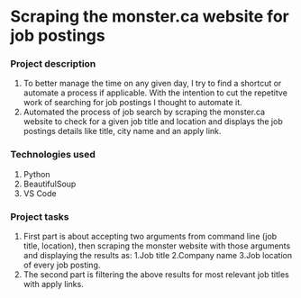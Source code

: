# Scraping the monster.ca website for job postings
### Project description
 1. To better manage the time on any given day, I try to find a shortcut or automate a process if applicable. With the intention to cut the repetitve work of searching for job postings I thought to automate it.
 2. Automated the process of job search by scraping the monster.ca website to check for a given job title and location and displays the job postings details like title, city name and an apply link.

### Technologies used
  1. Python
  2. BeautifulSoup
  3. VS Code
### Project tasks
  1.  First part is about accepting two arguments from command line (job title, location), then scraping the monster website with those arguments and displaying the results as:
      1.Job title
      2.Company name
      3.Job location of every job posting.
   2. The second part is filtering the above results for most relevant job titles with apply links.

